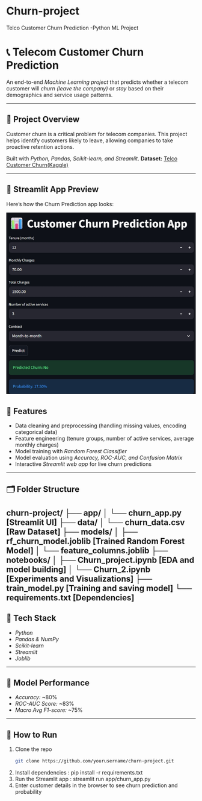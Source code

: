 # Churn-project
Telco Customer Churn Prediction -Python ML Project
# 📞 Telecom Customer Churn Prediction

An end-to-end *Machine Learning project* that predicts whether a telecom customer will *churn (leave the company)* or *stay* based on their demographics and service usage patterns.

---

## 🚀 Project Overview
Customer churn is a critical problem for telecom companies. This project helps identify customers likely to leave, allowing companies to take proactive retention actions.  

Built with *Python, Pandas, Scikit-learn, and Streamlit*.
**Dataset:** [Telco Customer Churn(Kaggle)](https://www.kaggle.com/datasets/blastchar/telco-customer-churn)

---
## 📸 Streamlit App Preview

Here’s how the Churn Prediction app looks:

![Churn App](app/app_screenshot.jpeg)

## 🧩 Features
- Data cleaning and preprocessing (handling missing values, encoding categorical data)
- Feature engineering (tenure groups, number of active services, average monthly charges)
- Model training with *Random Forest Classifier*
- Model evaluation using *Accuracy, ROC-AUC, and Confusion Matrix*
- Interactive *Streamlit web app* for live churn predictions

---

## 🗂 Folder Structure
churn-project/
├── app/
│   └── churn_app.py [Streamlit UI]
├── data/
│   └── churn_data.csv [Raw Dataset]
├── models/
│   ├── rf_churn_model.joblib [Trained Random Forest Model]
│   └── feature_columns.joblib
├── notebooks/
│   ├── Churn_project.ipynb [EDA and model building]
│   └── Churn_2.ipynb [Experiments and Visualizations]
├── train_model.py [Training and saving model]
└── requirements.txt [Dependencies]
---

## 🧠 Tech Stack
- *Python*
- *Pandas & NumPy*
- *Scikit-learn*
- *Streamlit*
- *Joblib*

---

## 🧪 Model Performance
- *Accuracy:* ~80%  
- *ROC-AUC Score:* ~83%  
- *Macro Avg F1-score:* ~75%  

---

## 🎯 How to Run
1. Clone the repo  
   ```bash
   git clone https://github.com/yourusername/churn-project.git
2. Install dependencies : pip install -r requirements.txt
3. Run the Streamlit app : streamlit run app/churn_app.py
4. Enter customer details in the browser to see churn prediction and probability
